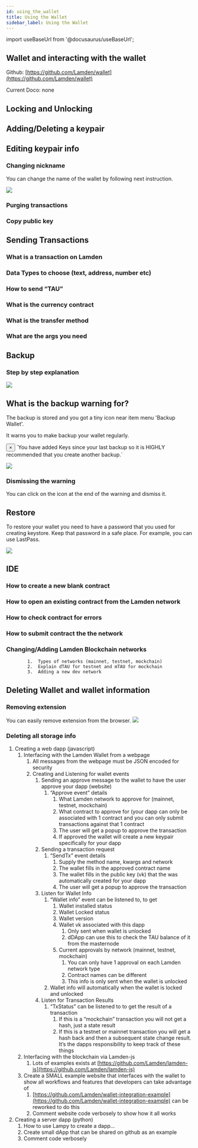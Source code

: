 ```yaml
---
id: using_the_wallet
title: Using the Wallet
sidebar_label: Using the Wallet
---
```

import useBaseUrl from '@docusaurus/useBaseUrl';

## Wallet and interacting with the wallet

Github: [https://github.com/Lamden/wallet](https://github.com/Lamden/wallet)

Current Doco: none

##  Locking and Unlocking
## Adding/Deleting a keypair
## Editing keypair info
### Changing nickname
You can change the name of the wallet by following next instruction.

![](/img/wallet/Rename_Wallet.gif)
### Purging transactions
### Copy public key

## Sending Transactions

### What is a transaction on Lamden
### Data Types to choose (text, address, number etc)
### How to send “TAU”
### What is the currency contract
### What is the transfer method
### What are the args you need

## Backup
### Step by step explanation
![](/img/wallet/backup_keystore.gif)

## What is the backup warning for?

The backup is stored and you got a tiny icon near item menu 'Backup Wallet'.

It warns you to make backup your wallet regularly. 


<div class="alert alert--warning" role="alert">
  <button aria-label="Close" class="close" type="button">
    <span aria-hidden="true">×</span>
  </button>
  `You have added Keys since your last backup so it is HIGHLY recommended that you create another backup.`
</div>


![](/img/wallet/backup_warning.gif)


### Dismissing the warning

You can click on the icon at the end of the warning and dismiss it.

## Restore
To restore your wallet you need to have a password that you used for creating keystore. 
Keep that password in a safe place. For example, you can use LastPass.

![](/img/wallet/restore_wallet.gif)

## IDE

### How to create a new blank contract
### How to open an existing contract from the Lamden network
### How to check contract for errors
### How to submit contract the the network
### Changing/Adding Lamden Blockchain networks
            1.  Types of networks (mainnet, testnet, mockchain)
            2.  Explain dTAU for testnet and mTAU for mockchain
            3.  Adding a new dev network


## Deleting Wallet and wallet information

### Removing extension

You can easily remove extension from the browser. 
![](/img/wallet/remove_wallet.gif)

### Deleting all storage info


1. Creating a web dapp (javascript)
    1.  Interfacing with the Lamden Wallet from a webpage
        1.  All messages from the webpage must be JSON encoded for security
        2.  Creating and Listening for wallet events
            1.  Sending an approve message to the wallet to have the user approve your dapp (website)
                1.  “Approve event” details
                    1. What Lamden network to approve for (mainnet, testnet, mockchain)
                    2. What contract to approve for (your dapp can only be associated with 1 contract and you can only submit transactions against that 1 contract
                    3. The user will get a popup to approve the transaction
                    4. If approved the wallet will create a new keypair specifically for your dapp
            2.  Sending a transaction request
                1.  “SendTx” event details
                    1. Supply the method name, kwargs and network
                    2.  The wallet fills in the approved contract name
                    3.  The wallet fills in the public key (vk) that the was automatically created for your dapp
                    4.  The user will get a popup to approve the transaction
            3.  Listen for Wallet Info
                1.  “Wallet info” event can be listened to, to get
                    1.  Wallet installed status
                    2.  Wallet Locked status
                    3.  Wallet version
                    4.  Wallet vk associated with this dapp
                        1. Only sent when wallet is unlocked
                        2. dDApp can use this to check the TAU balance of it from the masternode
                    5.  Current approvals by network (mainnet, testnet, mockchain)
                        1. You can only have 1 approval on each Lamden network type
                        2. Contract names can be different
                        3. This info is only sent when the wallet is unlocked
                2.  Wallet info will automatically when the wallet is locked and unlocked
            4.  Listen for Transaction Results
                1.  “TxStatus” can be listened to to get the result of a transaction
                    1.  If this is a “mockchain” transaction you will not get a hash, just a state result
                    2.  If this is a testnet or mainnet transaction you will get a hash back and then a subsequent state change result. It’s the dapps responsibility to keep track of these things
    2.  Interfacing with the blockchain via Lamden-js
        1.  Lots of examples exists at [https://github.com/Lamden/lamden-js](https://github.com/Lamden/lamden-js)
    3.  Create a SMALL example website that interfaces with the wallet to show all workflows and features that developers can take advantage of
        1.  [https://github.com/Lamden/wallet-integration-example](https://github.com/Lamden/wallet-integration-example) can be reworked to do this
        2.  Comment website code verbosely to show how it all works
2. Creating a server dapp (python)
    1.  How to use Lampy to create a dapp…
    2.  Create small dApp that can be shared on github as an example
    3.  Comment code verbosely
